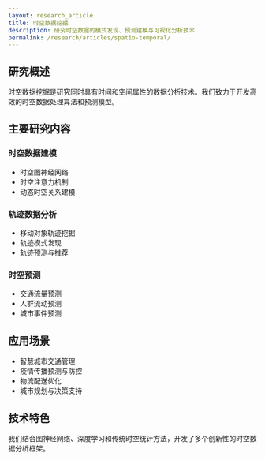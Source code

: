 ```yaml
---
layout: research_article
title: 时空数据挖掘
description: 研究时空数据的模式发现、预测建模与可视化分析技术
permalink: /research/articles/spatio-temporal/
---
```


## 研究概述

时空数据挖掘是研究同时具有时间和空间属性的数据分析技术。我们致力于开发高效的时空数据处理算法和预测模型。

## 主要研究内容

### 时空数据建模
- 时空图神经网络
- 时空注意力机制
- 动态时空关系建模

### 轨迹数据分析
- 移动对象轨迹挖掘
- 轨迹模式发现
- 轨迹预测与推荐

### 时空预测
- 交通流量预测
- 人群流动预测
- 城市事件预测

## 应用场景

- 智慧城市交通管理
- 疫情传播预测与防控
- 物流配送优化
- 城市规划与决策支持

## 技术特色

我们结合图神经网络、深度学习和传统时空统计方法，开发了多个创新性的时空数据分析框架。
